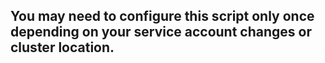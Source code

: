 ## You may need to configure this script only once depending on your service account changes or cluster location. 